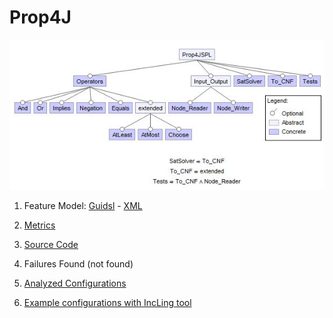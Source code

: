 # Prop4J

![image](https://raw.githubusercontent.com/fischerJF/challenge/master/featureModel/Prop4J.JPG)

1. Feature Model: [Guidsl](https://github.com/fischerJF/challenge/blob/master/workspace_IncLing/Prop4J-SPL/modified-model.m) - [XML](https://github.com/fischerJF/challenge/blob/master/workspace_IncLing/Prop4J-SPL/model.xml)

2. [Metrics](https://github.com/fischerJF/challenge/blob/master/metrics/Prop4J-SPL.csv)
 
3. [Source Code](https://github.com/fischerJF/challenge/tree/master/workspace_IncLing/Prop4J-SPL)

4. Failures Found (not found)

5. [Analyzed Configurations](https://github.com/fischerJF/challenge/tree/master/workspace_IncLing/Tools/All_valid_conf/Prop4J/products)

6. [Example configurations with IncLing tool](https://github.com/fischerJF/challenge/tree/master/workspace_IncLing/Tools/IncLing/Prop4J/products)